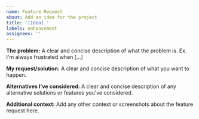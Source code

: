 ```yaml
---
name: Feature Request
about: Add an idea for the project
title: '[Idea] '
labels: enhancement
assignees: ''
---
```


**The problem:**
A clear and concise description of what the problem is. Ex. I'm always frustrated when [...]

**My request/solution:**
A clear and concise description of what you want to happen.

**Alternatives I've considered:**
A clear and concise description of any alternative solutions or features you've considered.

**Additional context:**
Add any other context or screenshots about the feature request here.
